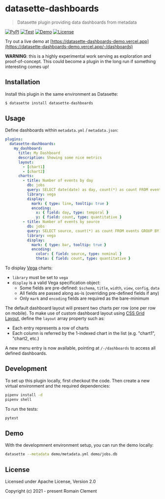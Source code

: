 # datasette-dashboards

> Datasette plugin providing data dashboards from metadata

[![PyPI](https://img.shields.io/pypi/v/datasette-dashboards.svg)](https://pypi.org/project/datasette-dashboards/)
[![Test](https://github.com/rclement/datasette-dashboards/actions/workflows/test.yml/badge.svg)](https://github.com/rclement/datasette-dashboards/actions/workflows/test.yml)
[![Demo](https://github.com/rclement/datasette-dashboards/actions/workflows/demo.yml/badge.svg)](https://github.com/rclement/datasette-dashboards/actions/workflows/demo.yml)
[![License](https://img.shields.io/badge/license-Apache%202.0-blue.svg)](https://github.com/simonw/datasette-graphql/blob/master/LICENSE)

Try out a live demo at [https://datasette-dashboards-demo.vercel.app](https://datasette-dashboards-demo.vercel.app/-/dashboards)

**WARNING**: this is a highly experimental work serving as exploration and
proof-of-concept. This could become a plugin in the long run if something
interesting comes up!

## Installation

Install this plugin in the same environment as Datasette:

```bash
$ datasette install datasette-dashboards
```

## Usage

Define dashboards within `metadata.yml` / `metadata.json`:

```yaml
plugins:
  datasette-dashboards:
    my_dashboard:
      title: My Dashboard
      description: Showing some nice metrics
      layout:
        - [chart1]
        - [chart2]
      charts:
        - title: Number of events by day
          db: jobs
          query: SELECT date(date) as day, count(*) as count FROM events GROUP BY day ORDER BY day
          library: vega
          display:
            mark: { type: line, tooltip: true }
            encoding:
              x: { field: day, type: temporal }
              y: { field: count, type: quantitative }
        - title: Number of events by source
          db: jobs
          query: SELECT source, count(*) as count FROM events GROUP BY source ORDER BY count DESC
          library: vega
          display:
            mark: { type: bar, tooltip: true }
            encoding:
              color: { field: source, type: nominal }
              theta: { field: count, type: quantitative }
```

To display [Vega](https://vega.github.io/vega-lite/docs/) charts:

- `library` must be set to `vega`
- `display` is a valid Vega specification object:
  - Some fields are pre-defined: `$schema`, `title`, `width`, `view`, `config`, `data`
  - All fields are passed along as-is (overriding pre-defined fields if any)
  - Only `mark` and `encoding` fields are required as the bare-minimum

The default dashboard layout will present two charts per row (one per row on mobile).
To make use of custom dashboard layout using [CSS Grid Layout](https://developer.mozilla.org/en-US/docs/Web/CSS/CSS_Grid_Layout),
define the `layout` array property such as:

- Each entry represents a row of charts
- Each column is referred by the 1-indexed chart in the list (e.g. "chart1", "chart2, etc.)

A new menu entry is now available, pointing at `/-/dashboards` to access all defined dashboards.

## Development

To set up this plugin locally, first checkout the code.
Then create a new virtual environment and the required dependencies:

```bash
pipenv install -d
pipenv shell
```

To run the tests:

```bash
pytest
```

## Demo

With the developmnent environment setup, you can run the demo locally:

```bash
datasette --metadata demo/metadata.yml demo/jobs.db
```

## License

Licensed under Apache License, Version 2.0

Copyright (c) 2021 - present Romain Clement
